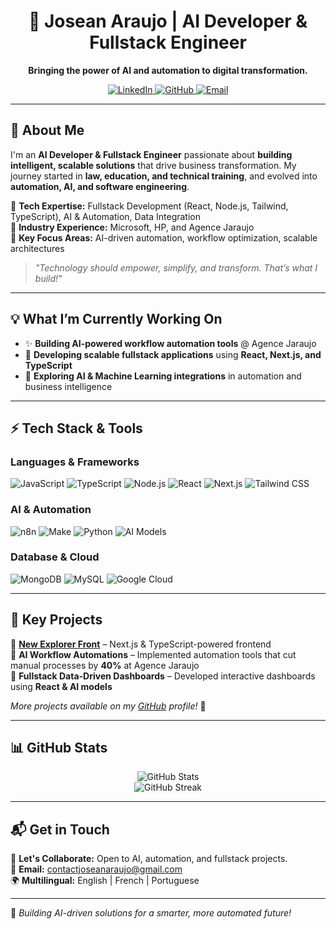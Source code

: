 <h1 align="center">🚀 Josean Araujo | AI Developer & Fullstack Engineer</h1>

<p align="center">
  <b>Bringing the power of AI and automation to digital transformation.</b>
</p>

<p align="center">
  <a href="https://linkedin.com/in/josean-araujo-3ba63b17b">
    <img src="https://img.shields.io/badge/LinkedIn-0A66C2?style=for-the-badge&logo=linkedin&logoColor=white" alt="LinkedIn">
  </a>
  <a href="https://github.com/Jeanfr1">
    <img src="https://img.shields.io/badge/GitHub-171515?style=for-the-badge&logo=github&logoColor=white" alt="GitHub">
  </a>
  <a href="mailto:contactjoseanaraujo@gmail.com">
    <img src="https://img.shields.io/badge/Email-EA4335?style=for-the-badge&logo=gmail&logoColor=white" alt="Email">
  </a>
</p>

---

## **🚀 About Me**

I'm an **AI Developer & Fullstack Engineer** passionate about **building intelligent, scalable solutions** that drive business transformation. My journey started in **law, education, and technical training**, and evolved into **automation, AI, and software engineering**.

🔹 **Tech Expertise:** Fullstack Development (React, Node.js, Tailwind, TypeScript), AI & Automation, Data Integration  
🔹 **Industry Experience:** Microsoft, HP, and Agence Jaraujo  
🔹 **Key Focus Areas:** AI-driven automation, workflow optimization, scalable architectures  

> *"Technology should empower, simplify, and transform. That’s what I build!"*  

---

## **💡 What I’m Currently Working On**
- ✨ **Building AI-powered workflow automation tools** @ Agence Jaraujo  
- 🔭 **Developing scalable fullstack applications** using **React, Next.js, and TypeScript**  
- 🤖 **Exploring AI & Machine Learning integrations** in automation and business intelligence  

---

## **⚡ Tech Stack & Tools**
### **Languages & Frameworks**
![JavaScript](https://img.shields.io/badge/JavaScript-F7DF1E?style=flat-square&logo=javascript&logoColor=black)
![TypeScript](https://img.shields.io/badge/TypeScript-007ACC?style=flat-square&logo=typescript&logoColor=white)
![Node.js](https://img.shields.io/badge/Node.js-339933?style=flat-square&logo=node.js&logoColor=white)
![React](https://img.shields.io/badge/React-61DAFB?style=flat-square&logo=react&logoColor=black)
![Next.js](https://img.shields.io/badge/Next.js-000000?style=flat-square&logo=next.js&logoColor=white)
![Tailwind CSS](https://img.shields.io/badge/TailwindCSS-38B2AC?style=flat-square&logo=tailwind-css&logoColor=white)

### **AI & Automation**
![n8n](https://img.shields.io/badge/n8n-0F172A?style=flat-square&logo=n8n&logoColor=white)
![Make](https://img.shields.io/badge/Make-A259FF?style=flat-square&logo=make&logoColor=white)
![Python](https://img.shields.io/badge/Python-3776AB?style=flat-square&logo=python&logoColor=white)
![AI Models](https://img.shields.io/badge/OpenAI-GPT-blue?style=flat-square&logo=openai)

### **Database & Cloud**
![MongoDB](https://img.shields.io/badge/MongoDB-47A248?style=flat-square&logo=mongodb&logoColor=white)
![MySQL](https://img.shields.io/badge/MySQL-4479A1?style=flat-square&logo=mysql&logoColor=white)
![Google Cloud](https://img.shields.io/badge/GoogleCloud-4285F4?style=flat-square&logo=google-cloud&logoColor=white)

---

## **🌟 Key Projects**
🔹 **[New Explorer Front](https://github.com/Jeanfr1/new-explorer-front)** – Next.js & TypeScript-powered frontend  
🔹 **AI Workflow Automations** – Implemented automation tools that cut manual processes by **40%** at Agence Jaraujo  
🔹 **Fullstack Data-Driven Dashboards** – Developed interactive dashboards using **React & AI models**  

*More projects available on my [GitHub](https://github.com/Jeanfr1) profile!* 🚀  

---

## **📊 GitHub Stats**
<p align="center">
  <img src="https://github-readme-stats.vercel.app/api?username=Jeanfr1&show_icons=true&theme=radical" alt="GitHub Stats">
  <br/>
  <img src="https://github-readme-streak-stats.herokuapp.com/?user=Jeanfr1&theme=radical" alt="GitHub Streak">
</p>

---

## **📬 Get in Touch**
💼 **Let's Collaborate:** Open to AI, automation, and fullstack projects.   
📩 **Email:** contactjoseanaraujo@gmail.com  
🌍 **Multilingual:** English | French | Portuguese  

---

🚀 *Building AI-driven solutions for a smarter, more automated future!*

